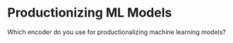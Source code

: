 # Productionizing ML Models

Which encoder do you use for productionalizing machine learning models?
